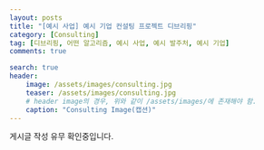 ```yaml
---
layout: posts
title: "[예시 사업] 예시 기업 컨설팅 프로젝트 디브리핑"
category: [Consulting]
tag: [디브리핑, 어떤 알고리즘, 예시 사업, 예시 발주처, 예시 기업]
comments: true

search: true
header:
    image: /assets/images/consulting.jpg
    teaser: /assets/images/consulting.jpg
    # header image의 경우, 위와 같이 /assets/images/에 존재해야 함.
    caption: "Consulting Image(캡션)"
---
```

게시글 작성 유무 확인중입니다.